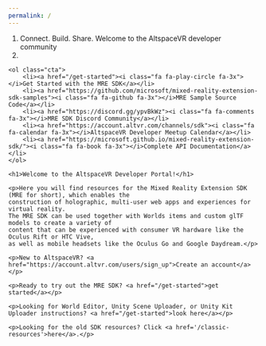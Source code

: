 ```yaml
---
permalink: /
---
```


<div class="centered">
    <ol class="banner">
        <li class="motto animated fadeOut">
            <span id="motto-1" class="motto-word animated fadeIn">Connect.</span>
            <span id="motto-2" class="motto-word animated fadeIn">Build.</span>
            <span id="motto-3" class="motto-word animated fadeIn">Share.</span>
            <span id="motto-4" class="motto-phrase animated fadeInDown">Welcome to the AltspaceVR developer community</span>
        </li>
        <li class="reel-container">
            <div id="reel" class="hidden"></div>
            <script src="https://www.youtube.com/iframe_api"></script>
            <script src="assets/js/youtube-background.js"></script>
        </li>
    </ol>

    <ol class="cta">
        <li><a href="/get-started"><i class="fa fa-play-circle fa-3x"></i>Get Started with the MRE SDK</a></li>
        <li><a href="https://github.com/microsoft/mixed-reality-extension-sdk-samples"><i class="fa fa-github fa-3x"></i>MRE Sample Source Code</a></li>
        <li><a href="https://discord.gg/ypvBkWz"><i class="fa fa-comments fa-3x"></i>MRE SDK Discord Community</a></li>
        <li><a href="https://account.altvr.com/channels/sdk"><i class="fa fa-calendar fa-3x"></i>AltspaceVR Developer Meetup Calendar</a></li>
        <li><a href="https://microsoft.github.io/mixed-reality-extension-sdk/"><i class="fa fa-book fa-3x"></i>Complete API Documentation</a></li>
    </ol>

    <h1>Welcome to the AltspaceVR Developer Portal!</h1>

    <p>Here you will find resources for the Mixed Reality Extension SDK (MRE for short), which enables the
    construction of holographic, multi-user web apps and experiences for virtual reality.
    The MRE SDK can be used together with Worlds items and custom glTF models to create a variety of
    content that can be experienced with consumer VR hardware like the Oculus Rift or HTC Vive,
    as well as mobile headsets like the Oculus Go and Google Daydream.</p>

    <p>New to AltspaceVR? <a href="https://account.altvr.com/users/sign_up">Create an account</a></p>

    <p>Ready to try out the MRE SDK? <a href="/get-started">get started</a></p>

    <p>Looking for World Editor, Unity Scene Uploader, or Unity Kit Uploader instructions? <a href="/get-started">look here</a></p>

    <p>Looking for the old SDK resources? Click <a href='/classic-resources'>here</a>.</p>
</div>
